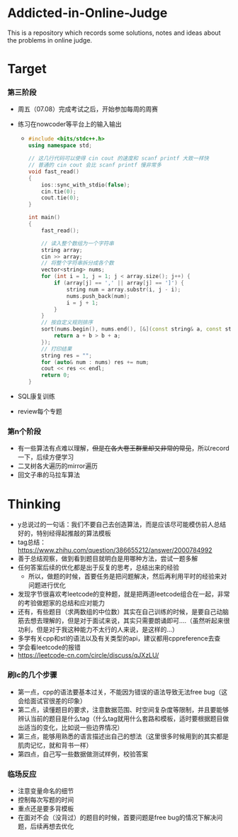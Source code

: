 # Addicted-in-Online-Judge
This is a repository which records some solutions, notes and ideas about the problems in online judge.  



  

  

# Target

### 第三阶段

- 周五（07.08）完成考试之后，开始参加每周的周赛

- 练习在nowcoder等平台上的输入输出

  - ```cpp
    #include <bits/stdc++.h>
    using namespace std;
    
    // 这几行代码可以使得 cin cout 的速度和 scanf printf 大致一样快
    // 普通的 cin cout 会比 scanf printf 慢非常多
    void fast_read()
    {
        ios::sync_with_stdio(false);
        cin.tie(0);
        cout.tie(0);
    }
    
    int main()
    {
        fast_read();
    
        // 读入整个数组为一个字符串
        string array;
        cin >> array;
        // 将整个字符串拆分成各个数
        vector<string> nums;
        for (int i = 1, j = 1; j < array.size(); j++) {
            if (array[j] == ',' || array[j] == ']') {
                string num = array.substr(i, j - i);
                nums.push_back(num);
                i = j + 1;
            }
        }
        // 按自定义规则排序
        sort(nums.begin(), nums.end(), [&](const string& a, const string& b){
            return a + b > b + a;
        });
        // 打印结果
        string res = "";
        for (auto& num : nums) res += num;
        cout << res << endl;
        return 0;
    }
    ```

- SQL康复训练

- review每个专题  



### 第n个阶段

- 有一些算法有点难以理解，~~但是在各大卷王群里却又非常的常见~~，所以record一下，后续方便学习
- 二叉树各大遍历的mirror遍历
- 回文子串的马拉车算法  

  




# Thinking

- y总说过的一句话：我们不要自己去创造算法，而是应该尽可能模仿前人总结好的，特别经得起推敲的算法模板
- tag总结：https://www.zhihu.com/question/386655212/answer/2000784992
- 善于总结观察，做到看到题目就明白是用哪种方法，尝试一题多解
- 任何答案后续的优化都是出于反复的思考，总结出来的经验
  - 所以，做题的时候，首要任务是把问题解决，然后再利用平时的经验来对问题进行优化
- 发现字节很喜欢考leetcode的变种题，就是把两道leetcode组合在一起，非常的考验做题家的总结和应对能力
- 还有，有些题目（求两数组的中位数）其实在自己训练的时候，是要自己动脑筋去想去理解的，但是对于面试来说，其实只需要朗诵即可....（虽然听起来很功利，但是对于我这种能力不太行的人来说，是这样的...）
- 多学有关cpp和stl的语法以及有关类型的api，建议都用cppreference去查
- 学会看leetcode的报错
- https://leetcode-cn.com/circle/discuss/qJXzLU/  

  



### 刷lc的几个步骤

- 第一点，cpp的语法要基本过关，不能因为错误的语法导致无法free bug（这会给面试官很差的印象）
- 第二点，读懂题目的要求，注意数据范围、时空间复杂度等限制，并且要能够辨认当前的题目是什么tag（什么tag就用什么套路和模板，适时要根据题目做出适当的变化，比如说一些边界情况）
- 第三点，能够用熟悉的语言描述出自己的想法（这里很多时候用到的其实都是肌肉记忆，就和背书一样）
- 第四点，自己写一些数据做测试样例，校验答案  

  



### 临场反应

- 注意变量命名的细节
- 控制每次写题的时间
- 重点还是要多背模板
- 在面对不会（没背过）的题目的时候，首要问题是free bug的情况下解决问题，后续再想去优化
